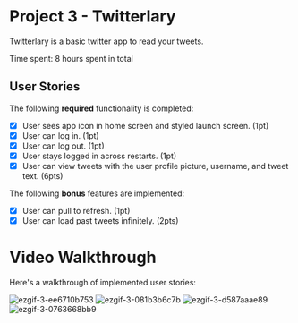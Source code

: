 # Project 3 - Twitterlary

Twitterlary is a basic twitter app to read your tweets.

Time spent: 8 hours spent in total

## User Stories

The following **required** functionality is completed:

- [x] User sees app icon in home screen and styled launch screen. (1pt)
- [x] User can log in. (1pt)
- [x] User can log out. (1pt)
- [x] User stays logged in across restarts. (1pt)
- [x] User can view tweets with the user profile picture, username, and tweet text. (6pts)

The following **bonus** features are implemented:

- [x] User can pull to refresh. (1pt)
- [x] User can load past tweets infinitely. (2pts)

# Video Walkthrough
Here's a walkthrough of implemented user stories:

![ezgif-3-ee6710b753](https://user-images.githubusercontent.com/99046066/193395375-d340d347-6ba6-4218-a335-294cdc5e89cf.gif)
![ezgif-3-081b3b6c7b](https://user-images.githubusercontent.com/99046066/193395378-b6cd3359-438d-4bf1-9222-0e88483beca0.gif)
![ezgif-3-d587aaae89](https://user-images.githubusercontent.com/99046066/193395459-07f2f1ea-aff1-46ea-bb7c-56dd44f9c2b1.gif)
![ezgif-3-0763668bb9](https://user-images.githubusercontent.com/99046066/193395512-ea7ef599-462e-4e5a-a496-f5ed835929de.gif)

